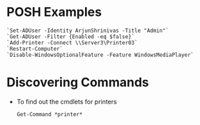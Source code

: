 # POSH Examples

	`Set-ADUser -Identity ArjunShrinivas -Title "Admin"`
	`Get-ADUser -Filter {Enabled -eq $false}`
	`Add-Printer -Connect \\Server3\Printer03`
	`Restart-Computer`
	`Disable-WindowsOptionalFeature -Feature WindowsMediaPlayer`

# Discovering Commands

- To find out the cmdlets for printers

	`Get-Command *printer*`